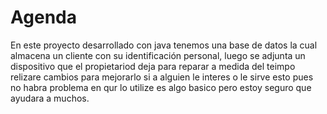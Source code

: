 # Agenda
En este proyecto desarrollado con java tenemos una base de datos la cual almacena un cliente con su identificación personal, luego se adjunta un dispositivo que el propietariod deja para reparar 
a medida del teimpo relizare cambios para mejorarlo si a alguien le interes o le sirve esto pues no habra problema en qur lo utilize es algo basico pero estoy seguro que ayudara a muchos.
